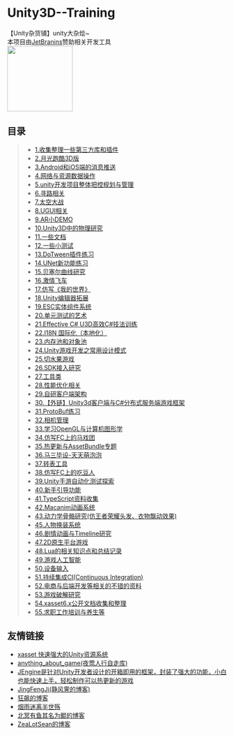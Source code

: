 # Unity3D--Training
【Unity杂货铺】unity大杂烩~    
本项目由[JetBranins](https://www.jetbrains.com/?from=Unity3DTraining)赞助相关开发工具  
<a href="https://www.jetbrains.com/?from=Unity3DTraining"><img src="https://github.com/XINCGer/Unity3DTraining/blob/master/Doc/images/jetbrains.png" width = "150" height = "150" div align=center /></a>

## 目录  
>* [1.收集整理一些第三方库和插件](./3rdPlugins)  
>* [2.月光跑酷3D版](https://github.com/XINCGer/3DMoonRunner)
>* [3.Android和iOS端的消息推送](./Notification)  
>* [4.网络与资源数据操作](https://github.com/XINCGer/Unity3DTraining/tree/master/NetWorkAndResources)  
>* [5.unity开发项目整体把控规划与管理](./OverCallControl/)  
>* [6.寻路相关](./Pathfinding)  
>* [7.太空大战](https://github.com/XINCGer/Unity3DTraining/tree/master/SpaceShooter)  
>* [8.UGUI相关](https://github.com/XINCGer/Unity3DTraining/tree/master/UGUITraining)  
>* [9.AR小DEMO](https://github.com/XINCGer/Unity3DTraining/tree/master/ARTraining)  
>* [10.Unity3D中的物理研究](https://github.com/XINCGer/Unity3DTraining/tree/master/PhysicsStudy)  
>* [11.一些文档](https://github.com/XINCGer/Unity3DTraining/tree/master/Doc)   
>* [12.一些小测试](https://github.com/XINCGer/Unity3DTraining/tree/master/SomeTest)   
>* [13.DoTween插件练习](https://github.com/XINCGer/Unity3DTraining/tree/master/DoTweenTraining)  
>* [14.UNet新功能练习](https://github.com/XINCGer/Unity3DTraining/tree/master/UNetTraining)  
>* [15.贝塞尔曲线研究](https://github.com/XINCGer/Unity3DTraining/tree/master/BezierTest)  
>* [16.激情飞车](https://github.com/XINCGer/FURIOUS_MOTORSPORT)  
>* [17.仿写《我的世界》](https://github.com/XINCGer/Unity3DTraining/tree/master/Minecraft)  
>* [18.Unity编辑器拓展](https://github.com/XINCGer/Unity3DTraining/tree/master/UnityEditorExtension)  
>* [19.ESC实体组件系统](./ECS)  
>* [20.单元测试的艺术](https://github.com/XINCGer/Unity3DTraining/tree/master/Unit4Unity)  
>* [21.Effective C# U3D高效C#技法训练](https://github.com/XINCGer/Unity3DTraining/tree/master/Effective%20C%23)   
>* [22.I18N 国际化（本地化）](https://github.com/XINCGer/Unity3DTraining/tree/master/I18N_Localization)  
>* [23.内存池和对象池](https://github.com/XINCGer/Unity3DTraining/tree/master/MemoryPool_ObjectPool)  
>* [24.Unity游戏开发之常用设计模式](https://github.com/XINCGer/Unity3DTraining/tree/master/DesignPatterns)  
>* [25.切水果游戏](https://github.com/XINCGer/Unity3DTraining/tree/master/Fruit_Ninja)  
>* [26.SDK接入研究](https://github.com/XINCGer/Unity3DTraining/tree/master/SDK)   
>* [27.工具类](https://github.com/XINCGer/Unity3DTraining/tree/master/ToolKits)  
>* [28.性能优化相关](https://github.com/XINCGer/Unity3DTraining/tree/master/PerformanceOptimization)  
>* [29.自研客户端架构](https://github.com/XINCGer/ColaFrameWork)  
>* [30.【外链】Unity3d客户端与C#分布式服务端游戏框架](https://github.com/egametang/Egametang)  
>* [31.ProtoBuf练习](./ProtoBufDemo)  
>* [32.相机管理](./AboutCamera)  
>* [33.学习OpenGL与计算机图形学](https://github.com/XINCGer/Unity3DTraining/tree/master/LearningOpenGL)  
>* [34.仿写FC上的马戏团](./CircusGameOnFC)  
>* [35.热更新与AssetBundle专题](./HotUpdate)  
>* [36.马三毕设-天天萌泡泡](https://github.com/XINCGer/BubbleShooter)  
>* [37.转表工具](https://github.com/XINCGer/Unity3DTraining/tree/master/XlsxTools)  
>* [38.仿写FC上的吃豆人](./PacMan)  
>* [39.Unity手游自动化测试探索](./AutomationTesting)  
>* [40.新手引导功能](./GuideSystem)  
>* [41.TypeScript资料收集](./TypeScript)  
>* [42.Macanim动画系统](./MacanimSystem)  
>* [43.动力学骨骼研究(仿王者荣耀头发、衣物飘动效果)](./DynamicBones)  
>* [45.人物换装系统](./ChangeCharacter)  
>* [46.剧情动画与Timeline研究](./CutsceneTimeline)  
>* [47.2D原生平台游戏](./2DPlatformer)  
>* [48.Lua的相关知识点和总结记录](./lua)  
>* [49.游戏人工智能](./AI)  
>* [50.设备输入](/InputAndTouch)  
>* [51.持续集成CI(Continuous Integration)](./CI)  
>* [52.电商与后端开发等相关的不错的资料](./ServerDevlop)  
>* [53.游戏破解研究](./Crack)  
>* [54.xasset6.x公开文档收集和整理](./xasset_doc)  
>* [55.求职工作培训与养生等](./AboutJob)  

## 友情链接  
* [xasset 快速强大的Unity资源系统](https://github.com/xasset/xasset)  
* [anything_about_game(夜莺人行自走库)](https://github.com/killop/anything_about_game)  
* [JEngine是针对Unity开发者设计的开箱即用的框架，封装了强大的功能，小白也能快速上手，轻松制作可以热更新的游戏](https://github.com/JasonXuDeveloper/JEngine)  
* [JingFengJi(静风霁的博客)](https://www.jingfengji.tech/)  
* [狂飙的博客](https://networm.me/)  
* [烟雨迷离半世殇](https://www.lfzxb.top/)  
* [北冥有鱼其名为鲲的博客](https://www.cnblogs.com/xin-lover/)  
* [ZeaLotSean的博客](https://asuka4every.top/)  
